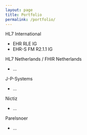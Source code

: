 ```yaml
---
layout: page
title: Portfolio
permalink: /portfolio/
---
```


HL7 International

* EHR RLE IG
* EHR-S FM R2.1.1 IG

HL7 Netherlands / FHIR Netherlands

* ...

J-P-Systems

* ...

Nictiz

* ...

Parelsnoer

* ...